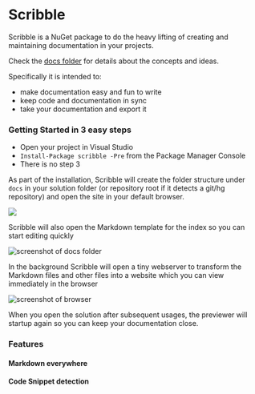 Scribble
=======

Scribble is a NuGet package to do the heavy lifting of creating and maintaining documentation in your projects.

Check the [docs folder](https://github.com/shiftkey/scribble/tree/master/docs/) for details about the concepts and ideas.

Specifically it is intended to:

 - make documentation easy and fun to write
 - keep code and documentation in sync
 - take your documentation and export it 

### Getting Started in 3 easy steps

 - Open your project in Visual Studio
 - `Install-Package scribble -Pre` from the Package Manager Console
 - There is no step 3

As part of the installation, Scribble will create the folder structure under `docs` in your solution folder (or repository root if it detects a git/hg repository) and open the site in your default browser.

![](https://raw.github.com/shiftkey/scribble/gh-pages/images/introduction/folder-structure.png)

Scribble will also open the Markdown template for the index so you can start editing quickly

![screenshot of docs folder](https://raw.github.com/shiftkey/scribble/gh-pages/images/introduction/edit-file.png)

In the background Scribble will open a tiny webserver to transform the Markdown files and other files into a website which you can view immediately in the browser

![screenshot of browser](https://raw.github.com/shiftkey/scribble/gh-pages/images/introduction/view-site.png)

When you open the solution after subsequent usages, the previewer will startup again so you can keep your documentation close.

### Features

#### Markdown everywhere

#### Code Snippet detection
